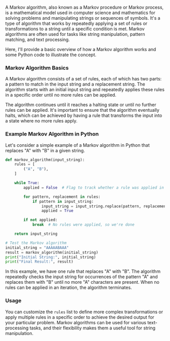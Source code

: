 A Markov algorithm, also known as a Markov procedure or Markov process, is a mathematical model used in computer science and mathematics for solving problems and manipulating strings or sequences of symbols. It's a type of algorithm that works by repeatedly applying a set of rules or transformations to a string until a specific condition is met. Markov algorithms are often used for tasks like string manipulation, pattern matching, and text processing.

Here, I'll provide a basic overview of how a Markov algorithm works and some Python code to illustrate the concept.

### Markov Algorithm Basics

A Markov algorithm consists of a set of rules, each of which has two parts: a pattern to match in the input string and a replacement string. The algorithm starts with an initial input string and repeatedly applies these rules in a specific order until no more rules can be applied.

The algorithm continues until it reaches a halting state or until no further rules can be applied. It's important to ensure that the algorithm eventually halts, which can be achieved by having a rule that transforms the input into a state where no more rules apply.

### Example Markov Algorithm in Python

Let's consider a simple example of a Markov algorithm in Python that replaces "A" with "B" in a given string.

```python
def markov_algorithm(input_string):
    rules = [
        ("A", "B"),
    ]

    while True:
        applied = False  # Flag to track whether a rule was applied in this iteration

        for pattern, replacement in rules:
            if pattern in input_string:
                input_string = input_string.replace(pattern, replacement)
                applied = True

        if not applied:
            break  # No rules were applied, so we're done

    return input_string

# Test the Markov algorithm
initial_string = "AAAAABAAA"
result = markov_algorithm(initial_string)
print("Initial String:", initial_string)
print("Final Result:", result)
```

In this example, we have one rule that replaces "A" with "B". The algorithm repeatedly checks the input string for occurrences of the pattern "A" and replaces them with "B" until no more "A" characters are present. When no rules can be applied in an iteration, the algorithm terminates.

### Usage

You can customize the `rules` list to define more complex transformations or apply multiple rules in a specific order to achieve the desired output for your particular problem. Markov algorithms can be used for various text-processing tasks, and their flexibility makes them a useful tool for string manipulation.
